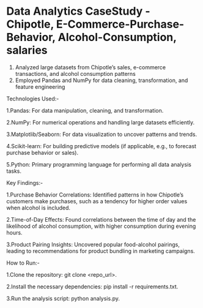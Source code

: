 # Data Analytics CaseStudy - Chipotle, E-Commerce-Purchase-Behavior, Alcohol-Consumption, salaries

1)	Analyzed large datasets from Chipotle’s sales, e-commerce transactions, and alcohol consumption patterns
2)	Employed Pandas and NumPy for data cleaning, transformation, and feature engineering


Technologies Used:-

1.Pandas: For data manipulation, cleaning, and transformation.

2.NumPy: For numerical operations and handling large datasets efficiently.

3.Matplotlib/Seaborn: For data visualization to uncover patterns and trends.

4.Scikit-learn: For building predictive models (if applicable, e.g., to forecast purchase behavior or sales).

5.Python: Primary programming language for performing all data analysis tasks.

Key Findings:-

1.Purchase Behavior Correlations: Identified patterns in how Chipotle’s customers make purchases, such as a tendency for higher order values when alcohol is included.

2.Time-of-Day Effects: Found correlations between the time of day and the likelihood of alcohol consumption, with higher consumption during evening hours.

3.Product Pairing Insights: Uncovered popular food-alcohol pairings, leading to recommendations for product bundling in marketing campaigns.

How to Run:-

1.Clone the repository: git clone <repo_url>.

2.Install the necessary dependencies: pip install -r requirements.txt.

3.Run the analysis script: python analysis.py.



